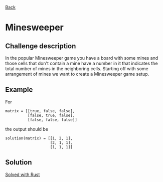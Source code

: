 [Back](../README.md)

# Minesweeper

## Challenge description

In the popular Minesweeper game you have a board with some mines and those cells that don't contain a mine have a number in it that indicates the total number of mines in the neighboring cells. Starting off with some arrangement of mines we want to create a Minesweeper game setup.

## Example

For

```
matrix = [[true, false, false],
          [false, true, false],
          [false, false, false]]
```

the output should be

```
solution(matrix) = [[1, 2, 1],
                    [2, 1, 1],
                    [1, 1, 1]]
```


## Solution

[Solved with Rust](minesweeper.rs)
